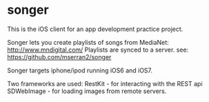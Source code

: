 songer
======
This is the iOS client for an app development practice project.


Songer lets you create playlists of songs from MediaNet: http://www.mndigital.com/
Playlists are synced to a server. see: https://github.com/mserran2/songer


Songer targets iphone/ipod running iOS6 and iOS7.

Two frameworks are used:
	RestKit  -  for interacting with the REST api
	SDWebImage  -  for loading images from remote servers.	
